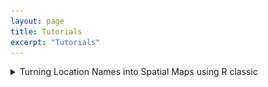 ```yaml
---
layout: page
title: Tutorials
excerpt: "Tutorials"
---
```

<details>
<summary> Turning Location Names into Spatial Maps using R classic</summary>
<br>

### Turning Location Names into Spatial Maps using R Classic (with a few helpful packages)

In this tutorial, I will demonstrate how to create a spatial plot in R. My example will be centered around creating a map of voting proportions by town in the state of Maine, but the code used is applicable to a wide variety of spatial data sets. 

#### Getting your data
The first important step is to create a dataset that has Latitude and Longitudinal values. These values are necessary because they tell the plot() function where to put spatial data points. For my data set, I have a list of town names in Maine and corresponding voting data. The original dataset I have can be accessed at the following [link.](/2013_referendum_question_1.csv) It is easiest to work with .csv files if possible.

As you can see, I have a bunch of town names with vote totals. As we will see later, it is extremely important to have "Maine" at the end of each city name. This is so, when we convert town names to Latitude and Longitude points, we won't get points for similar town names that are not in Maine (for example Amherst, Massachusetts.) 

Next, lets import the packages we will be using to gather the and plot the spatial data. Run the following code: 

``` 
install.packages("maps")
install.packages("ggmaps")

library(maps)
library(ggmaps)
```

#### Using Google Maps API Key
The next step is the most difficult task in creating spatial maps. There are many ways to access spatial data sets that have longitude and latitude, but one of the most streamlined ways to do this is to use google maps to create these data for you based on town/city/state/country names. To use google maps to turn my town data into spatial data, I will need to create an API Key and register my account in RStudio. To get the API key, follow the instructions at [the google maps API documentation page.](https://developers.google.com/maps/documentation/embed/get-api-key) Once you have registered for an account and gotten your API Key, all you need to do is write the following code, inserting your API Key within the parentheses. 

```
register_google(your_API_key)
```

What's also important to note is that you have a daily limit of 2500 location queries per day, meaning I can only look up 2500 town names each day. If you wan't unlimited query access you will have to apply for a developer account with google. 

#### Updating your Data Set with Lon and Lat
Once you have registered your google account in RStudio, you can begin the process of converting your location names into Latitude and Longitude. The function you will need is `mutate_geocode`. Mutate geocode uses google maps to turn location names (ex: ABBOT Maine) into a specific spatial data point. Mutate geocode requires a dataset and a column to access. In the case of my data set, I will be using the "City" column. 

```
# read in your csv file with location names
locations <- read.csv("referendums.csv") #referendums.csv is the name of the file on my computer

# make sure your data set is properly stored as a data frame
locations <- as.data.frane(locations)

#convert your locations column into longtiude and latitude
locations_lat_lon <- mutate_geocode(locations, City) #city is the column with location names I want to access

#save your file locally to your computer so that you don't have to run mutate geocode again
write.csv(locations_lat_lon, "locations_updated.csv")

```

Now, hopefully you have been able to store your new file to your computer with columns for city names, latitude, and longitude. If you see your new "locations_updated.csv" file on your computer, and it has correct latitude and longitude points for each location name, lets now download this data into R. 

```
data <- read.csv("locations_updated.csv")
```

#### Create a Map
From here, we can employ a variety of techniques to plot a base map for our spatial data. In the case of my data, I want to plot a blank map of Maine, which I can do with the `map()` function from the `maps` package. Next, I can plot the location of each town in the data set using the `points()` function and by accessing the `lat` and `lon` columsn of the "locations_updated.csv." 

```
map("state", "Maine")
points(all$lat ~ all$lon)
```

Running this code should produce the following visual in R studio. ![Towns in Maine](maine_towns.jpeg)

Now that I have successfully mapped the locations for each town name, the next step is to represent the proportion of yes votes per town with color. 


## Citations
This tutorial is based on a similar tutorial created by Jesse Sadler on Geocoding with R. The techniques, packages, and functions used are almost exactly the ones detailed in Sadler's blog post. 
+ Sadler, Jesse. “Geocoding with R.” Jesse Sadler Blog, 13 Oct. 2017, www.jessesadler.com/post/geocoding-with-r/.

</details>
